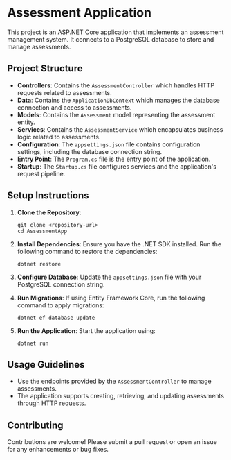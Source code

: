# Assessment Application

This project is an ASP.NET Core application that implements an assessment management system. It connects to a PostgreSQL database to store and manage assessments.

## Project Structure

- **Controllers**: Contains the `AssessmentController` which handles HTTP requests related to assessments.
- **Data**: Contains the `ApplicationDbContext` which manages the database connection and access to assessments.
- **Models**: Contains the `Assessment` model representing the assessment entity.
- **Services**: Contains the `AssessmentService` which encapsulates business logic related to assessments.
- **Configuration**: The `appsettings.json` file contains configuration settings, including the database connection string.
- **Entry Point**: The `Program.cs` file is the entry point of the application.
- **Startup**: The `Startup.cs` file configures services and the application's request pipeline.

## Setup Instructions

1. **Clone the Repository**: 
   ```
   git clone <repository-url>
   cd AssessmentApp
   ```

2. **Install Dependencies**: 
   Ensure you have the .NET SDK installed. Run the following command to restore the dependencies:
   ```
   dotnet restore
   ```

3. **Configure Database**: 
   Update the `appsettings.json` file with your PostgreSQL connection string.

4. **Run Migrations**: 
   If using Entity Framework Core, run the following command to apply migrations:
   ```
   dotnet ef database update
   ```

5. **Run the Application**: 
   Start the application using:
   ```
   dotnet run
   ```

## Usage Guidelines

- Use the endpoints provided by the `AssessmentController` to manage assessments.
- The application supports creating, retrieving, and updating assessments through HTTP requests.

## Contributing

Contributions are welcome! Please submit a pull request or open an issue for any enhancements or bug fixes.